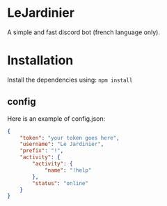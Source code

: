# LeJardinier

A simple and fast discord bot (french language only).

# Installation

Install the dependencies using:
```npm install```

## config

Here is an example of config.json:
```json
{
	"token": "your token goes here",
	"username": "Le Jardinier",
	"prefix": "!",
	"activity": {
		"activity": {
			"name": "!help"
		},
		"status": "online"
	}
}
```
